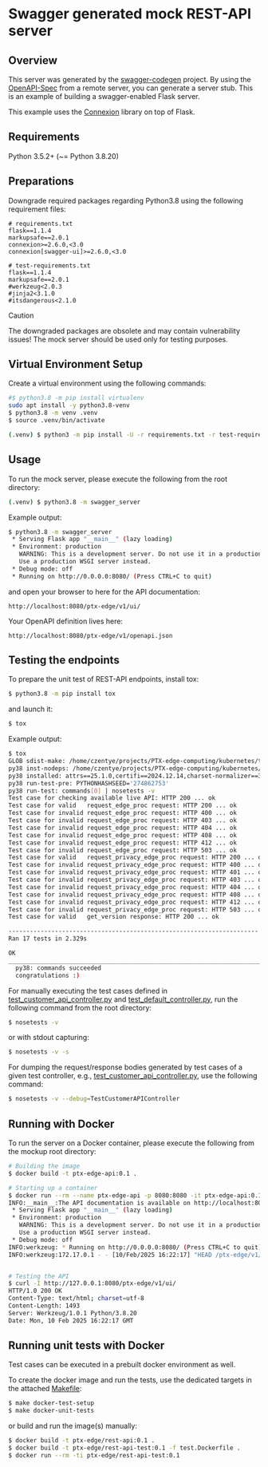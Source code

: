 # Swagger generated mock REST-API server

## Overview

This server was generated by the [swagger-codegen](https://github.com/swagger-api/swagger-codegen) project. By using the
[OpenAPI-Spec](https://github.com/swagger-api/swagger-core/wiki) from a remote server,
you can generate a server stub. This
is an example of building a swagger-enabled Flask server.

This example uses the [Connexion](https://github.com/zalando/connexion) library on top of Flask.

## Requirements

Python 3.5.2+ (~= Python 3.8.20)

## Preparations

Downgrade required packages regarding Python3.8 using the following requirement files:

```pycon
# requirements.txt
flask==1.1.4
markupsafe==2.0.1
connexion>=2.6.0,<3.0
connexion[swagger-ui]>=2.6.0,<3.0
```

```pycon
# test-requirements.txt
flask==1.1.4
markupsafe==2.0.1
#werkzeug<2.0.3
#jinja2<3.1.0
#itsdangerous<2.1.0
```

> [!CAUTION]
>
> The downgraded packages are obsolete and may contain vulnerability issues!
> The mock server should be used only for testing purposes.

## Virtual Environment Setup

Create a virtual environment using the following commands:

```bash
#$ python3.8 -m pip install virtualenv
sudo apt install -y python3.8-venv
$ python3.8 -m venv .venv
$ source .venv/bin/activate

(.venv) $ python3 -m pip install -U -r requirements.txt -r test-requirements.txt
```

## Usage

To run the mock server, please execute the following from the root directory:

```bash
(.venv) $ python3.8 -m swagger_server
```

Example output:

```bash
$ python3.8 -m swagger_server
 * Serving Flask app "__main__" (lazy loading)
 * Environment: production
   WARNING: This is a development server. Do not use it in a production deployment.
   Use a production WSGI server instead.
 * Debug mode: off
 * Running on http://0.0.0.0:8080/ (Press CTRL+C to quit)
```

and open your browser to here for the API documentation:

```
http://localhost:8080/ptx-edge/v1/ui/
```

Your OpenAPI definition lives here:

```
http://localhost:8080/ptx-edge/v1/openapi.json
```

## Testing the endpoints

To prepare the unit test of REST-API endpoints, install tox:

```bash
$ python3.8 -m pip install tox
```

and launch it:

```bash
$ tox
```

Example output:

```bash
$ tox
GLOB sdist-make: /home/czentye/projects/PTX-edge-computing/kubernetes/test/mock-api/setup.py
py38 inst-nodeps: /home/czentye/projects/PTX-edge-computing/kubernetes/test/mock-api/.tox/.tmp/package/1/swagger_server-1.0.0.zip
py38 installed: attrs==25.1.0,certifi==2024.12.14,charset-normalizer==3.4.1,click==7.1.2,clickclick==20.10.2,connexion==2.14.2,coverage==7.6.1,distlib==0.3.9,filelock==3.16.1,Flask==1.1.4,Flask-Testing==0.8.0,idna==3.10,importlib_resources==6.4.5,inflection==0.5.1,itsdangerous==1.1.0,Jinja2==2.11.3,jsonschema==4.23.0,jsonschema-specifications==2023.12.1,MarkupSafe==2.0.1,nose==1.3.7,packaging==24.2,pkgutil_resolve_name==1.3.10,platformdirs==4.3.6,pluggy==1.5.0,py==1.11.0,python-dateutil==2.6.0,PyYAML==6.0.2,randomize==0.14,referencing==0.35.1,requests==2.32.3,rpds-py==0.20.1,six==1.17.0,swagger-ui-bundle==0.0.9,swagger_server @ file:///home/czentye/projects/PTX-edge-computing/kubernetes/test/mock-api/.tox/.tmp/package/1/swagger_server-1.0.0.zip#sha256=5149ea483f09c5ee9e95ce9d1c7553d8c7f450aba5cc1bfbcc3bd434da745f9f,toml==0.10.2,tox==3.20.1,urllib3==2.2.3,virtualenv==20.29.1,Werkzeug==1.0.1,zipp==3.20.2
py38 run-test-pre: PYTHONHASHSEED='274862753'
py38 run-test: commands[0] | nosetests -v
Test case for checking available live API: HTTP 200 ... ok
Test case for valid   request_edge_proc request: HTTP 200 ... ok
Test case for invalid request_edge_proc request: HTTP 400 ... ok
Test case for invalid request_edge_proc request: HTTP 403 ... ok
Test case for invalid request_edge_proc request: HTTP 404 ... ok
Test case for invalid request_edge_proc request: HTTP 408 ... ok
Test case for invalid request_edge_proc request: HTTP 412 ... ok
Test case for invalid request_edge_proc request: HTTP 503 ... ok
Test case for valid   request_privacy_edge_proc request: HTTP 200 ... ok
Test case for invalid request_privacy_edge_proc request: HTTP 400 ... ok
Test case for invalid request_privacy_edge_proc request: HTTP 401 ... ok
Test case for invalid request_privacy_edge_proc request: HTTP 403 ... ok
Test case for invalid request_privacy_edge_proc request: HTTP 404 ... ok
Test case for invalid request_privacy_edge_proc request: HTTP 408 ... ok
Test case for invalid request_privacy_edge_proc request: HTTP 412 ... ok
Test case for invalid request_privacy_edge_proc request: HTTP 503 ... ok
Test case for valid   get_version response: HTTP 200 ... ok

----------------------------------------------------------------------
Ran 17 tests in 2.329s

OK
_____________________________________________________________________________________________________ summary _____________________________________________________________________________________________________
  py38: commands succeeded
  congratulations :)
```

For manually executing the test cases defined in
[test_customer_api_controller.py](swagger_server/test/test_customer_api_controller.py)
and
[test_default_controller.py](swagger_server/test/test_default_controller.py),
run the following command from the root directory:

```bash
$ nosetests -v
```

or with stdout capturing:

```bash
$ nosetests -v -s
```

For dumping the request/response bodies generated by test cases of a
given test controller, e.g.,
[test_customer_api_controller.py](swagger_server/test/test_customer_api_controller.py),
use the following command:

```bash
$ nosetests -v --debug=TestCustomerAPIController
```

## Running with Docker

To run the server on a Docker container, please execute the following from the mockup root directory:

```bash
# Building the image
$ docker build -t ptx-edge-api:0.1 .

# Starting up a container
$ docker run --rm --name ptx-edge-api -p 8080:8080 -it ptx-edge-api:0.1
INFO:__main__:The API documentation is available on http://localhost:8080/ptx-edge/v1/ui/
 * Serving Flask app "__main__" (lazy loading)
 * Environment: production
   WARNING: This is a development server. Do not use it in a production deployment.
   Use a production WSGI server instead.
 * Debug mode: off
INFO:werkzeug: * Running on http://0.0.0.0:8080/ (Press CTRL+C to quit)
INFO:werkzeug:172.17.0.1 - - [10/Feb/2025 16:22:17] "HEAD /ptx-edge/v1/ui/ HTTP/1.1" 200 -


# Testing the API
$ curl -I http://127.0.0.1:8080/ptx-edge/v1/ui/
HTTP/1.0 200 OK
Content-Type: text/html; charset=utf-8
Content-Length: 1493
Server: Werkzeug/1.0.1 Python/3.8.20
Date: Mon, 10 Feb 2025 16:22:17 GMT
```

## Running unit tests with Docker

Test cases can be executed in a prebuilt docker environment as well.

To create the docker image and run the tests, 
use the dedicated targets in the attached [Makefile](Makefile):

```bash
$ make docker-test-setup
$ make docker-unit-tests
```

or build and run the image(s) manually:
 
```bash
$ docker build -t ptx-edge/rest-api:0.1 .
$ docker build -t ptx-edge/rest-api-test:0.1 -f test.Dockerfile .
$ docker run --rm -ti ptx-edge/rest-api-test:0.1
```